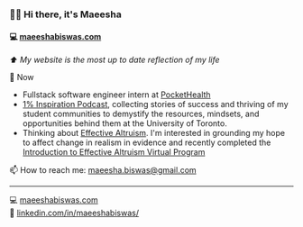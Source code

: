 ### 👋🏽 Hi there, it's Maeesha
#### :computer:   [maeeshabiswas.com](https://maeeshabiswas.com/) <br>
_:arrow_up: My website is the most up to date reflection of my life_

🔭 Now
- Fullstack software engineer intern at [PocketHealth](https://www.pockethealth.com/)
- [1% Inspiration Podcast](https://1-inspiration.com/), collecting stories of success and thriving of my student communities to demystify the resources, mindsets, and opportunities behind them at the University of Toronto.
- Thinking about [Effective Altruism](https://www.effectivealtruism.org/). I'm interested in grounding my hope to affect change in realism in evidence and recently completed the [Introduction to Effective Altruism Virtual Program](https://www.effectivealtruism.org/virtual-programs/introductory-program)

📫 How to reach me: maeesha.biswas@gmail.com <br>

---
:computer:   [maeeshabiswas.com](https://maeeshabiswas.com/) <br>
:briefcase:    [linkedin.com/in/maeeshabiswas/](https://www.linkedin.com/in/maeeshabiswas/)
